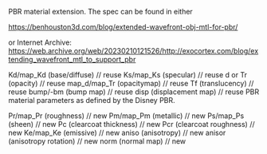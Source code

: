 PBR material extension.
The spec can be found in either

https://benhouston3d.com/blog/extended-wavefront-obj-mtl-for-pbr/

or Internet Archive: https://web.archive.org/web/20230210121526/http://exocortex.com/blog/extending_wavefront_mtl_to_support_pbr

Kd/map_Kd (base/diffuse) // reuse
Ks/map_Ks (specular) // reuse
d or Tr (opacity) // reuse
map_d/map_Tr (opacitymap) // reuse
Tf (translucency) // reuse
bump/-bm (bump map) // reuse
disp (displacement map) // reuse
PBR material parameters as defined by the Disney PBR.

Pr/map_Pr (roughness) // new
Pm/map_Pm (metallic) // new
Ps/map_Ps (sheen) // new
Pc (clearcoat thickness) // new
Pcr (clearcoat roughness) // new
Ke/map_Ke (emissive) // new
aniso (anisotropy) // new
anisor (anisotropy rotation) // new
norm (normal map) // new
